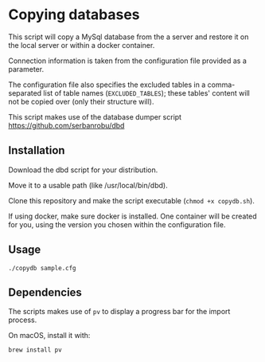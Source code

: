 # Copying databases

This script will copy a MySql database from the a server and restore it on the local server or within a docker container. 

Connection information is taken from the configuration file provided as a parameter.

The configuration file also specifies the excluded tables in a comma-separated list of table names (`EXCLUDED_TABLES`); these tables' content will not be copied over (only their structure will).

This script makes use of the database dumper script https://github.com/serbanrobu/dbd

## Installation

Download the dbd script for your distribution.

Move it to a usable path (like /usr/local/bin/dbd).

Clone this repository and make the script executable (`chmod +x copydb.sh`).

If using docker, make sure docker is installed. One container will be created for you, using the version you chosen within the configuration file.

## Usage
```
./copydb sample.cfg
```

## Dependencies

The scripts makes use of `pv` to display a progress bar for the import process.

On macOS, install it with:
```
brew install pv
```
